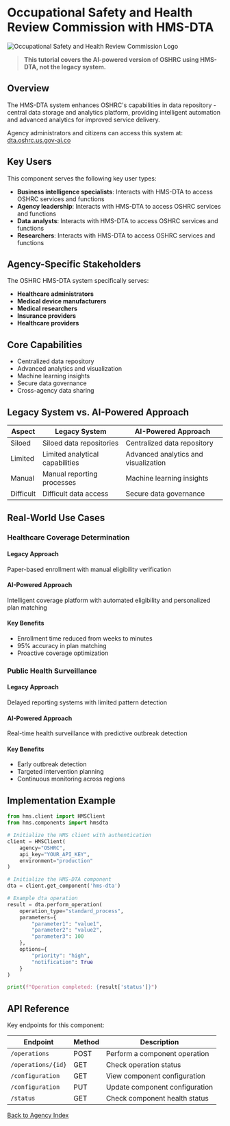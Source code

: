 # Occupational Safety and Health Review Commission with HMS-DTA

![Occupational Safety and Health Review Commission Logo](/images/gov/oshrc.png)

> **This tutorial covers the AI-powered version of OSHRC using HMS-DTA, not the legacy system.**

## Overview

The HMS-DTA system enhances OSHRC's capabilities in data repository - central data storage and analytics platform, providing intelligent automation and advanced analytics for improved service delivery.

Agency administrators and citizens can access this system at: [dta.oshrc.us.gov-ai.co](https://dta.oshrc.us.gov-ai.co)

## Key Users

This component serves the following key user types:

- **Business intelligence specialists**: Interacts with HMS-DTA to access OSHRC services and functions
- **Agency leadership**: Interacts with HMS-DTA to access OSHRC services and functions
- **Data analysts**: Interacts with HMS-DTA to access OSHRC services and functions
- **Researchers**: Interacts with HMS-DTA to access OSHRC services and functions

## Agency-Specific Stakeholders

The OSHRC HMS-DTA system specifically serves:

- **Healthcare administrators**
- **Medical device manufacturers**
- **Medical researchers**
- **Insurance providers**
- **Healthcare providers**

## Core Capabilities

- Centralized data repository
- Advanced analytics and visualization
- Machine learning insights
- Secure data governance
- Cross-agency data sharing

## Legacy System vs. AI-Powered Approach

| Aspect | Legacy System | AI-Powered Approach |
|--------|--------------|----------------------|
| Siloed | Siloed data repositories | Centralized data repository |
| Limited | Limited analytical capabilities | Advanced analytics and visualization |
| Manual | Manual reporting processes | Machine learning insights |
| Difficult | Difficult data access | Secure data governance |

## Real-World Use Cases

### Healthcare Coverage Determination

#### Legacy Approach

Paper-based enrollment with manual eligibility verification

#### AI-Powered Approach

Intelligent coverage platform with automated eligibility and personalized plan matching

#### Key Benefits

- Enrollment time reduced from weeks to minutes
- 95% accuracy in plan matching
- Proactive coverage optimization

### Public Health Surveillance

#### Legacy Approach

Delayed reporting systems with limited pattern detection

#### AI-Powered Approach

Real-time health surveillance with predictive outbreak detection

#### Key Benefits

- Early outbreak detection
- Targeted intervention planning
- Continuous monitoring across regions

## Implementation Example

```python
from hms.client import HMSClient
from hms.components import hmsdta

# Initialize the HMS client with authentication
client = HMSClient(
    agency="OSHRC",
    api_key="YOUR_API_KEY",
    environment="production"
)

# Initialize the HMS-DTA component
dta = client.get_component('hms-dta')

# Example dta operation
result = dta.perform_operation(
    operation_type="standard_process",
    parameters={
        "parameter1": "value1",
        "parameter2": "value2",
        "parameter3": 100
    },
    options={
        "priority": "high",
        "notification": True
    }
)

print(f"Operation completed: {result['status']}")
```

## API Reference

Key endpoints for this component:

| Endpoint | Method | Description |
|----------|--------|-------------|
| `/operations` | POST | Perform a component operation |
| `/operations/{id}` | GET | Check operation status |
| `/configuration` | GET | View component configuration |
| `/configuration` | PUT | Update component configuration |
| `/status` | GET | Check component health status |

[Back to Agency Index](index.md)
